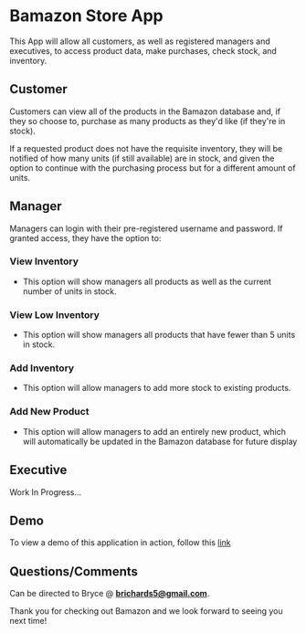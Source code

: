 # Bamazon Store App

This App will allow all customers, as well as registered managers and executives, to access product data, make purchases, check stock, and inventory.


## Customer
Customers can view all of the products in the Bamazon database and, if they so choose to, purchase as many products as they'd like (if they're in stock).

If a requested product does not have the requisite inventory, they will be notified of how many units (if still available) are in stock, and given the option to continue with the purchasing process but for a different amount of units.


## Manager
Managers can login with their pre-registered username and password. If granted access, they have the option to:

### View Inventory
* This option will show managers all products as well as the current number of units in stock.

### View Low Inventory

* This option will show managers all products that have fewer than 5 units in stock.
### Add Inventory

* This option will allow managers to add more stock to existing products.

### Add New Product
* This option will allow managers to add an entirely new product, which will automatically be updated in the Bamazon database for future display


## Executive
Work In Progress...


## Demo
To view a demo of this application in action, follow this [link](https://github.com/bryce-richards/bamazon/blob/master/demo.mp4?raw=true)


## Questions/Comments
Can be directed to Bryce @ **brichards5@gmail.com**.

Thank you for checking out Bamazon and we look forward to seeing you next time!
